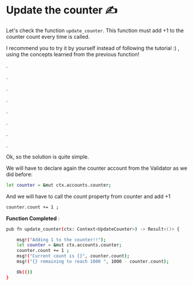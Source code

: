 # Update the counter ✍️ 

Let's check the function ```update_counter```. This function must add +1 to the counter count every time is called. 

I recommend you to try it by yourself instead of following the tutorial :) , using the concepts learned from the previous function! 

.

.

.

.

.

.

.

.

Ok, so the solution is quite simple.

We will have to declare again the counter account from the Validator as we did before:
```bash
let counter = &mut ctx.accounts.counter;
````

And we will have to call the count property from counter and add +1 
```bash
counter.count += 1 ;
```

**Function Completed** :
```bash
pub fn update_counter(ctx: Context<UpdateCounter>) -> Result<()> {

    msg!("Adding 1 to the counter!!");
    let counter = &mut ctx.accounts.counter;
    counter.count += 1 ;
    msg!("Current count is {}", counter.count);
    msg!("{} remaining to reach 1000 ", 1000 - counter.count);

    Ok(())
}

```
